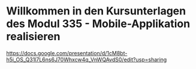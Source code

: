 # Willkommen in den Kursunterlagen des Modul 335 - Mobile-Applikation realisieren




https://docs.google.com/presentation/d/1cM8bt-h5i_OS_Q31l7L6ns6J70Whxcw4q_VnWQAvdS0/edit?usp=sharing
